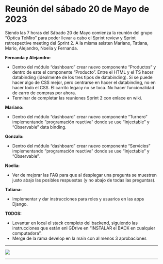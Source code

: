 # Reunión del sábado 20 de Mayo de 2023

Siendo las 7 horas del Sábado 20 de Mayo comienza la reunión del grupo “Óptica TeMiro” para poder llevar a cabo el Sprint review y Sprint retrospective meeting del Sprint 2. A la misma asisten Mariano, Tatiana, Mario, Alejandro, Noelia y Fernanda.

**Fernanda y Alejandro:**

- Dentro del módulo “dashboard” crear nuevo componente “Productos” y dentro de este el componente “Producto”. Entre el HTML y el TS hacer databinding (idealmente de los tres tipos de databinding). Si se puede hacer algo de CSS mejor, pero centrarse en hacer el databinding, no en hacer todo el CSS. El carrito legacy no se toca. No hacer funcionalidad de carro de compras por ahora.
- Terminar de completar las reuniones Sprint 2 con enlace en wiki.

**Mariano:**

- Dentro del módulo “dashboard” crear nuevo componente “Turnero” implementando “programación reactiva” donde se use  “Injectable” y “Observable”
  data binding. 

**Gonzalo:**

- Dentro del módulo “dashboard” crear nuevo componente “Servicios” implementando “programación reactiva” donde se use  “Injectable” y “Observable”.

**Noelia:** 

- Ver de mejorar las FAQ para que al desplegar una pregunta se muestren justo abajo las posibles respuestas (y no abajo de todas las preguntas).

**Tatiana:**

- Implementar y dar instrucciones para roles y usuarios en las apps Django.

**TODOS:** 

- Levantar en local el stack completo del backend, siguiendo las instrucciones que están enl GDrive en “INSTALAR el BACK en cualquier computadora”.
- Merge de la rama develop en la main con al menos 3 aprobaciones

***

![](C:\Users\Usuario\Documents\ISPC\Segundo\ProgramadorWeb1Cuatri\Proyecto%20Final\Reuniones\20%20de%20Mayo.png)

***


